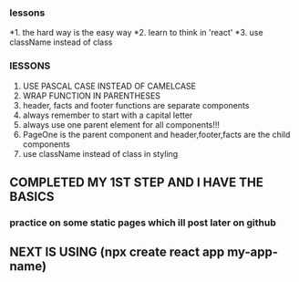 
### lessons

*1. the hard way is the easy way
*2. learn to think in 'react'
*3. use className instead of class



 ### lESSONS
 
1. USE PASCAL CASE INSTEAD OF CAMELCASE
2. WRAP FUNCTION IN PARENTHESES
3. header, facts and footer functions are separate components
4. always remember to start with a capital letter
5. always use one parent element for all components!!! 
6. PageOne is the parent component and header,footer,facts are the child components
7. use className instead of class in styling




## COMPLETED MY 1ST STEP AND I HAVE THE BASICS 

### practice on some static pages which ill post later on github

 ## NEXT IS USING (npx create react app my-app-name)
